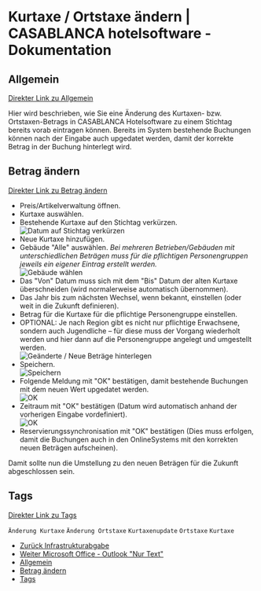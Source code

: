 # Kurtaxe / Ortstaxe ändern | CASABLANCA hotelsoftware - Dokumentation

## Allgemein
[Direkter Link zu Allgemein](https://docs.casablanca.at/faq/info_help/kurtaxe_adjustment/#allgemein "Direkter Link zu Allgemein")

Hier wird beschrieben, wie Sie eine Änderung des Kurtaxen- bzw. Ortstaxen-Betrags in CASABLANCA Hotelsoftware zu einem Stichtag bereits vorab eintragen können. Bereits im System bestehende Buchungen können nach der Eingabe auch upgedatet werden, damit der korrekte Betrag in der Buchung hinterlegt wird.

## Betrag ändern
[Direkter Link zu Betrag ändern](https://docs.casablanca.at/faq/info_help/kurtaxe_adjustment/#betrag-ändern "Direkter Link zu Betrag ändern")

* Preis/Artikelverwaltung öffnen.
* Kurtaxe auswählen.
* Bestehende Kurtaxe auf den Stichtag verkürzen.  
  ![Datum auf Stichtag verkürzen](https://docs.casablanca.at/assets/images/set_date-2b73ee1bc3f1cfdd098f19cfb44fd296.png "Datum auf Stichtag verkürzen")
* Neue Kurtaxe hinzufügen.
* Gebäude "Alle" auswählen. _Bei mehreren Betrieben/Gebäuden mit unterschiedlichen Beträgen muss für die pflichtigen Personengruppen jeweils ein eigener Eintrag erstellt werden._  
  ![Gebäude wählen](https://docs.casablanca.at/assets/images/set_building-c805c164bd316bd5bb9aa8c49deeee4a.png "Gebäude wählen")
* Das "Von" Datum muss sich mit dem "Bis" Datum der alten Kurtaxe überschneiden (wird normalerweise automatisch übernommen).
* Das Jahr bis zum nächsten Wechsel, wenn bekannt, einstellen (oder weit in die Zukunft definieren).
* Betrag für die Kurtaxe für die pflichtige Personengruppe einstellen.
* OPTIONAL: Je nach Region gibt es nicht nur pflichtige Erwachsene, sondern auch Jugendliche – für diese muss der Vorgang wiederholt werden und hier dann auf die Personengruppe angelegt und umgestellt werden.  
  ![Geänderte / Neue Beträge hinterlegen](https://docs.casablanca.at/assets/images/add_new_values-6fc280c46fb8688b8e9ec5ca0d617ae2.png "Geänderte / Neue Beträge hinterlegen")
* Speichern.  
  ![Speichern](https://docs.casablanca.at/assets/images/save_settings-6def3323032636e123eb1bbed836329a.png "Speichern")
* Folgende Meldung mit "OK" bestätigen, damit bestehende Buchungen mit dem neuen Wert upgedatet werden.  
  ![OK](https://docs.casablanca.at/assets/images/update_reservations-d7b01989eb64a5c653bf1815e0a2ce79.png "OK")
* Zeitraum mit "OK" bestätigen (Datum wird automatisch anhand der vorherigen Eingabe vordefiniert).  
  ![OK](https://docs.casablanca.at/assets/images/set_date_for_update-52ae42a7887dc2199be82421bfd5f537.png "OK")
* Reservierungssynchronisation mit "OK" bestätigen (Dies muss erfolgen, damit die Buchungen auch in den OnlineSystems mit den korrekten neuen Beträgen aufscheinen).

Damit sollte nun die Umstellung zu den neuen Beträgen für die Zukunft abgeschlossen sein.

## Tags
[Direkter Link zu Tags](https://docs.casablanca.at/faq/info_help/kurtaxe_adjustment/#tags "Direkter Link zu Tags")

`Änderung Kurtaxe` `Änderung Ortstaxe` `Kurtaxenupdate` `Ortstaxe` `Kurtaxe`

* [Zurück Infrastrukturabgabe](https://docs.casablanca.at/faq/info_help/infrastructure_fee)
* [Weiter Microsoft Office - Outlook "Nur Text"](https://docs.casablanca.at/faq/info_help/outlook_only_text)
* [Allgemein](https://docs.casablanca.at/faq/info_help/kurtaxe_adjustment/#allgemein)
* [Betrag ändern](https://docs.casablanca.at/faq/info_help/kurtaxe_adjustment/#betrag-ändern)
* [Tags](https://docs.casablanca.at/faq/info_help/kurtaxe_adjustment/#tags)
